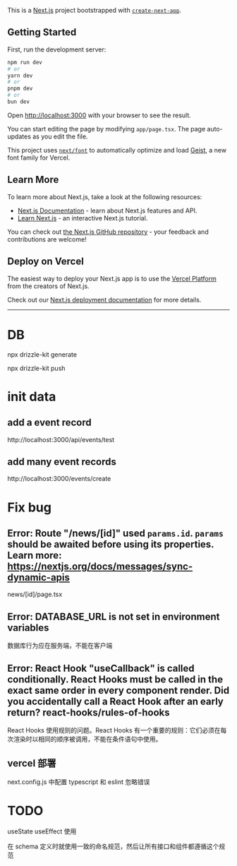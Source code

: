 This is a [Next.js](https://nextjs.org) project bootstrapped with [`create-next-app`](https://nextjs.org/docs/app/api-reference/cli/create-next-app).

## Getting Started

First, run the development server:

```bash
npm run dev
# or
yarn dev
# or
pnpm dev
# or
bun dev
```

Open [http://localhost:3000](http://localhost:3000) with your browser to see the result.

You can start editing the page by modifying `app/page.tsx`. The page auto-updates as you edit the file.

This project uses [`next/font`](https://nextjs.org/docs/app/building-your-application/optimizing/fonts) to automatically optimize and load [Geist](https://vercel.com/font), a new font family for Vercel.

## Learn More

To learn more about Next.js, take a look at the following resources:

- [Next.js Documentation](https://nextjs.org/docs) - learn about Next.js features and API.
- [Learn Next.js](https://nextjs.org/learn) - an interactive Next.js tutorial.

You can check out [the Next.js GitHub repository](https://github.com/vercel/next.js) - your feedback and contributions are welcome!

## Deploy on Vercel

The easiest way to deploy your Next.js app is to use the [Vercel Platform](https://vercel.com/new?utm_medium=default-template&filter=next.js&utm_source=create-next-app&utm_campaign=create-next-app-readme) from the creators of Next.js.

Check out our [Next.js deployment documentation](https://nextjs.org/docs/app/building-your-application/deploying) for more details.

----------------

# DB

npx drizzle-kit generate

npx drizzle-kit push

# init data

## add a event record

http://localhost:3000/api/events/test

## add many event records

http://localhost:3000/events/create

# Fix bug

## Error: Route "/news/[id]" used `params.id`. `params` should be awaited before using its properties. Learn more: https://nextjs.org/docs/messages/sync-dynamic-apis

news/[id]/page.tsx

## Error: DATABASE_URL is not set in environment variables

数据库行为应在服务端，不能在客户端

## Error: React Hook "useCallback" is called conditionally. React Hooks must be called in the exact same order in every component render. Did you accidentally call a React Hook after an early return? react-hooks/rules-of-hooks

React Hooks 使用规则的问题。React Hooks 有一个重要的规则：它们必须在每次渲染时以相同的顺序被调用，不能在条件语句中使用。

## vercel 部署

next.config.js 中配置 typescript 和 eslint 忽略错误

# TODO

useState useEffect 使用

在 schema 定义时就使用一致的命名规范，然后让所有接口和组件都遵循这个规范
